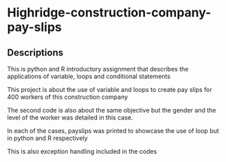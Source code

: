 # Highridge-construction-company-pay-slips

## Descriptions
This is  python and R introductory assignment that describes the applications of variable, loops and conditional statements

This project is about the use of variable and loops to create pay slips for 400 workers of this construction company

The second code is also about the same objective but the gender and the level of the worker was detailed in this case.

In each of the cases, payslips was printed to showcase the use of loop but in python and R respectively

This is also exception handling included in the codes
